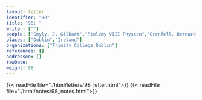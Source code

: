 ```yaml
---
layout: letter
identifier: "98"
title: "98: "
writer: [""]
people: ["Smyly, J. Gilbart","Ptolemy VIII Physcon","Grenfell, Bernard Pyne"]
places: ["Dublin","Ireland"]
organizations: ["Trinity College Dublin"]
references: []
addressee: []
rawDate: 
weight: 98
---
```

{{< readFile file="./html/letters/98_letter.html">}}
{{< readFile file="./html/notes/98_notes.html">}}